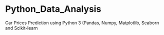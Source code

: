 # Python_Data_Analysis
Car Prices Prediction using Python 3 (Pandas, Numpy, Matplotlib, Seaborn and Scikit-learn
